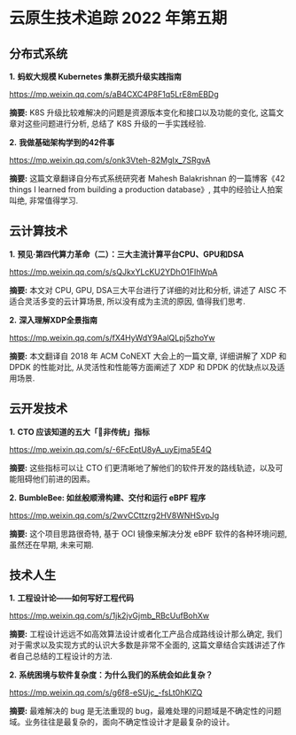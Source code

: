 # 云原生技术追踪 2022 年第五期

## 分布式系统

**1.** **蚂蚁大规模 Kubernetes 集群无损升级实践指南**

https://mp.weixin.qq.com/s/aB4CXC4P8F1q5LrE8mEBDg

**摘要:** K8S 升级比较难解决的问题是资源版本变化和接口以及功能的变化, 这篇文章对这些问题进行分析, 总结了 K8S 升级的一手实践经验.

**2.** **我做基础架构学到的42件事**

https://mp.weixin.qq.com/s/onk3Vteh-82MgIx_7SRgvA

**摘要:** 这篇文章翻译自分布式系统研究者 Mahesh Balakrishnan 的一篇博客《42 things I learned from building a production database》, 其中的经验让人拍案叫绝, 非常值得学习.

## 云计算技术

**1.** **预见·第四代算力革命（二）：三大主流计算平台CPU、GPU和DSA**

https://mp.weixin.qq.com/s/sQJkxYLcKU2YDhO1FIhWpA

**摘要:** 本文对 CPU, GPU, DSA三大平台进行了详细的对比和分析, 讲述了 AISC 不适合灵活多变的云计算场景, 所以没有成为主流的原因, 值得我们思考.

**2.** **深入理解XDP全景指南**

https://mp.weixin.qq.com/s/fX4HyWdY9AalQLpj5zhoYw

**摘要:** 本文翻译自 2018 年 ACM CoNEXT 大会上的一篇文章, 详细讲解了 XDP 和 DPDK 的性能对比, 从灵活性和性能等方面阐述了 XDP 和 DPDK 的优缺点以及适用场景.

## 云开发技术

**1.** **CTO 应该知道的五大「非传统」指标**

https://mp.weixin.qq.com/s/-6FcEptU8yA_uyEjma5E4Q

**摘要:** 这些指标可以让 CTO 们更清晰地了解他们的软件开发的路线轨迹，以及可能阻碍他们前进的因素。

**2.** **BumbleBee: 如丝般顺滑构建、交付和运行 eBPF 程序**

https://mp.weixin.qq.com/s/2wvCCttzrg2HV8WNHSvpJg

**摘要:** 这个项目思路很奇特, 基于 OCI 镜像来解决分发 eBPF 软件的各种环境问题, 虽然还在早期, 未来可期.

## 技术人生

**1.** **工程设计论——如何写好工程代码**

https://mp.weixin.qq.com/s/1jk2jvGjmb_RBcUufBohXw

**摘要:** 工程设计远远不如高效算法设计或者化工产品合成路线设计那么确定, 我们对于需求以及实现方式的认识大多数是非常不全面的, 这篇文章结合实践讲述了作者自己总结的工程设计的方法.

**2.** **系统困境与软件复杂度：为什么我们的系统会如此复杂？**

https://mp.weixin.qq.com/s/g6f8-eSUjc_-fsLt0hKlZQ

**摘要:** 最难解决的 bug 是无法重现的 bug，最难处理的问题域是不确定性的问题域。业务往往是最复杂的，面向不确定性设计才是最复杂的设计。

